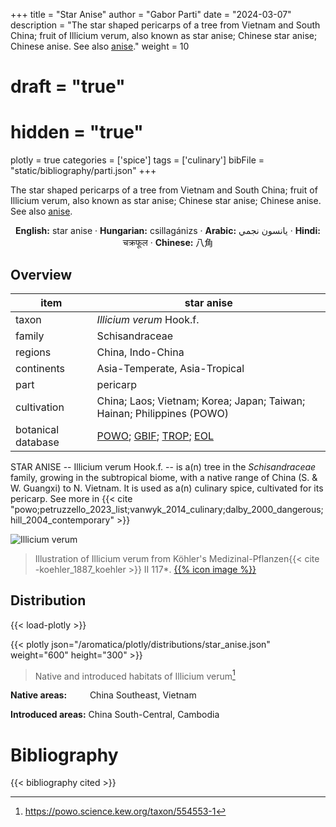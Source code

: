 +++
title = "Star Anise"
author = "Gabor Parti"
date = "2024-03-07"
description = "The star shaped pericarps of a tree from Vietnam and South China; fruit of Illicium verum, also known as star anise; Chinese star anise; Chinese anise. See also [anise](../items/anise)."
weight = 10
# draft = "true"
# hidden = "true"
plotly = true
categories = ['spice']
tags = ['culinary']
bibFile = "static/bibliography/parti.json"
+++

The star shaped pericarps of a tree from Vietnam and South China; fruit of Illicium verum, also known as star anise; Chinese star anise; Chinese anise. See also [anise](../items/anise). [<i class="fab fa-wikipedia-w"></i>](https://en.wikipedia.org/wiki/Illicium_verum)

<center>

**English:** star anise · **Hungarian:** csillagánizs · **Arabic:** <span class="arabic-text" dir="rtl">يانسون نجمي</span> · **Hindi:** <span class="devanagari-text">चक्रफूल</span> · **Chinese:** <span class="traditional-chinese-text">八角</span>

</center>

## Overview

|       item       |                                                                                      star anise                                                                                      |
|------------------|--------------------------------------------------------------------------------------------------------------------------------------------------------------------------------------|
|       taxon      |                                                                               *Illicium verum* Hook.f.                                                                               |
|      family      |                                                                                    Schisandraceae                                                                                    |
|      regions     |                                                                                   China, Indo-China                                                                                  |
|    continents    |                                                                             Asia-Temperate, Asia-Tropical                                                                            |
|       part       |                                                                                       pericarp                                                                                       |
|    cultivation   |                                                        China; Laos; Vietnam; Korea; Japan; Taiwan; Hainan; Philippines (POWO)                                                        |
|botanical database|[POWO](https://powo.science.kew.org/taxon/554553-1); [GBIF](https://www.gbif.org/species/2889756); [TROP](https://www.tropicos.org/name/50079582); [EOL](https://eol.org/pages/484056)|

STAR ANISE -- Illicium verum Hook.f. -- is a(n) tree in the *Schisandraceae* family, growing in the subtropical biome, with a native range of China (S. & W. Guangxi) to N. Vietnam. It is used as a(n) culinary spice, cultivated for its pericarp. See more in  {{< cite "powo;petruzzello_2023_list;vanwyk_2014_culinary;dalby_2000_dangerous;hill_2004_contemporary" >}}

![Illicium verum](/images/illustrations/star_anise.png?width=40rem "Illustration of Illicium verum from Köhler's Medizinal-Pflanzen")

>Illustration of Illicium verum from Köhler's Medizinal-Pflanzen{{< cite -koehler_1887_koehler >}} II 117*. [{{% icon image %}}](https://www.biodiversitylibrary.org/item/10837#page/579/mode/1up)

## Distribution

{{< load-plotly >}}

{{< plotly json="/aromatica/plotly/distributions/star_anise.json" weight="600" height="300" >}}

>Native and introduced habitats of Illicium verum[^powo]

[^powo]: https://powo.science.kew.org/taxon/554553-1

<p style="text-align:left;">

**Native areas:** &ensp; &ensp; &ensp; China Southeast, Vietnam

**Introduced areas:** China South-Central, Cambodia

</p>



# Bibliography

{{< bibliography cited >}}

